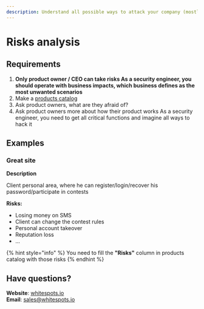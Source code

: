 ```yaml
---
description: Understand all possible ways to attack your company (mostly for C-Level)
---
```


# Risks analysis

## Requirements

1. **Only product owner / CEO can take risks As a security engineer, you should operate with business impacts, which business defines as the most unwanted scenarios**
2. Make a [products catalog](products-catalog.md)
3. Ask product owners, what are they afraid of?
4. Ask product owners more about how their product works As a security engineer, you need to get all critical functions and imagine all ways to hack it

## Examples

### Great site

**Description**

Client personal area, where he can register/login/recover his password/participate in contests

**Risks:**

* Losing money on SMS
* Client can change the contest rules
* Personal account takeover
* Reputation loss
* ...

{% hint style="info" %}
You need to fill the **"Risks"** column in products catalog with those risks
{% endhint %}

## Have questions?

**Website**: [whitespots.io](https://whitespots.io/?utm=appsecwiki)   
**Email**: [sales@whitespots.io](mailto:sales@whitespots.io)

